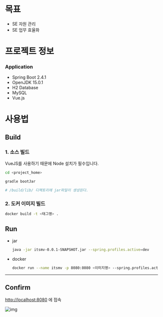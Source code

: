 # 목표

- SE 자원 관리
- SE 업무 효율화

# 프로젝트 정보

### **Application**

- Spring Boot 2.4.1
- OpenJDK 15.0.1
- H2 Database
- MySQL
- Vue.js

# 사용법

## Build

### 1. 소스 빌드

VueJS를 사용하기 때문에 Node 설치가 필수입니다.

```bash
cd <project_home>

gradle bootJar

# /build/lib/ 디렉토리에 jar파일이 생성된다.
```

### 2. 도커 이미지 빌드

```bash
docker build -t <태그명> .
```

## Run

- jar

    ```bash
    java -jar itsmv-0.0.1-SNAPSHOT.jar --spring.profiles.active=dev
    ```

- docker

    ```bash
    docker run --name itsmv -p 8080:8080 <이미지명> --spring.profiles.active=dev
    ```

---

## Confirm

[http://localhost:8080](http://localhost:8080) 에 접속

![img](https://s3.us-west-2.amazonaws.com/secure.notion-static.com/dce79e41-b884-496e-b579-a576513599d5/Untitled.png?X-Amz-Algorithm=AWS4-HMAC-SHA256&X-Amz-Credential=AKIAT73L2G45O3KS52Y5%2F20210107%2Fus-west-2%2Fs3%2Faws4_request&X-Amz-Date=20210107T133740Z&X-Amz-Expires=86400&X-Amz-Signature=24bbf57079c764ade939cf6fad7df92ed3afc586b9a7003c14b8f4509261fe99&X-Amz-SignedHeaders=host&response-content-disposition=filename%20%3D%22Untitled.png%22)
